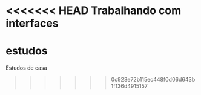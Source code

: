 <<<<<<< HEAD
Trabalhando com interfaces
=======
# estudos
Estudos de casa
>>>>>>> 0c923e72b115ec448f0d06d643b1f136d4915157
